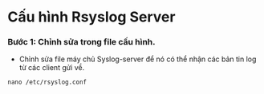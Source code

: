 # Cấu hình Rsyslog Server

### Bước 1: Chỉnh sửa trong file cấu hình.
- Chỉnh sửa file máy chủ Syslog-server để nó có thể nhận các bản tin log từ các client gửi về.

```
nano /etc/rsyslog.conf
```
